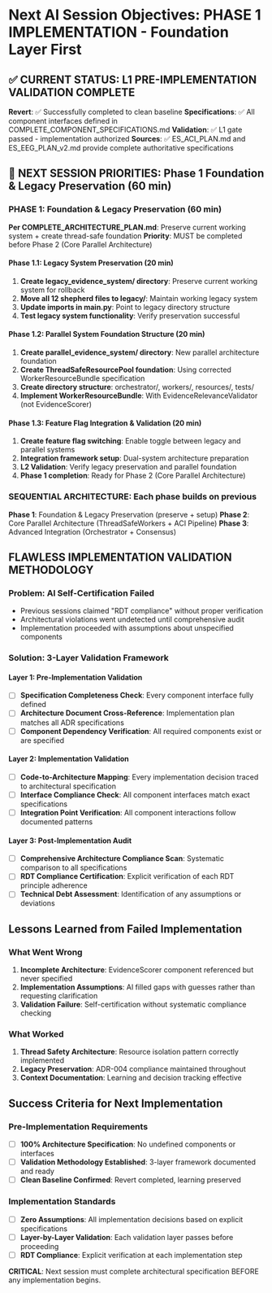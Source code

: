 # Next AI Session Objectives: PHASE 1 IMPLEMENTATION - Foundation Layer First

## ✅ CURRENT STATUS: L1 PRE-IMPLEMENTATION VALIDATION COMPLETE

**Revert**: ✅ Successfully completed to clean baseline
**Specifications**: ✅ All component interfaces defined in COMPLETE_COMPONENT_SPECIFICATIONS.md
**Validation**: ✅ L1 gate passed - implementation authorized
**Sources**: ✅ ES_ACI_PLAN.md and ES_EEG_PLAN_v2.md provide complete authoritative specifications

## 🎯 NEXT SESSION PRIORITIES: Phase 1 Foundation & Legacy Preservation (60 min)

### **PHASE 1: Foundation & Legacy Preservation (60 min)**
**Per COMPLETE_ARCHITECTURE_PLAN.md**: Preserve current working system + create thread-safe foundation
**Priority**: MUST be completed before Phase 2 (Core Parallel Architecture)

#### **Phase 1.1: Legacy System Preservation (20 min)**
1. **Create legacy_evidence_system/ directory**: Preserve current working system for rollback
2. **Move all 12 shepherd files to legacy/**: Maintain working legacy system
3. **Update imports in main.py**: Point to legacy directory structure
4. **Test legacy system functionality**: Verify preservation successful

#### **Phase 1.2: Parallel System Foundation Structure (20 min)**
1. **Create parallel_evidence_system/ directory**: New parallel architecture foundation
2. **Create ThreadSafeResourcePool foundation**: Using corrected WorkerResourceBundle specification
3. **Create directory structure**: orchestrator/, workers/, resources/, tests/
4. **Implement WorkerResourceBundle**: With EvidenceRelevanceValidator (not EvidenceScorer)

#### **Phase 1.3: Feature Flag Integration & Validation (20 min)**
1. **Create feature flag switching**: Enable toggle between legacy and parallel systems
2. **Integration framework setup**: Dual-system architecture preparation
3. **L2 Validation**: Verify legacy preservation and parallel foundation
4. **Phase 1 completion**: Ready for Phase 2 (Core Parallel Architecture)

### **SEQUENTIAL ARCHITECTURE**: Each phase builds on previous
**Phase 1**: Foundation & Legacy Preservation (preserve + setup)
**Phase 2**: Core Parallel Architecture (ThreadSafeWorkers + ACI Pipeline)
**Phase 3**: Advanced Integration (Orchestrator + Consensus)

## **FLAWLESS IMPLEMENTATION VALIDATION METHODOLOGY**

### **Problem**: AI Self-Certification Failed
- Previous sessions claimed "RDT compliance" without proper verification
- Architectural violations went undetected until comprehensive audit
- Implementation proceeded with assumptions about unspecified components

### **Solution**: 3-Layer Validation Framework

#### **Layer 1: Pre-Implementation Validation**
- [ ] **Specification Completeness Check**: Every component interface fully defined
- [ ] **Architecture Document Cross-Reference**: Implementation plan matches all ADR specifications
- [ ] **Component Dependency Verification**: All required components exist or are specified

#### **Layer 2: Implementation Validation**
- [ ] **Code-to-Architecture Mapping**: Every implementation decision traced to architectural specification
- [ ] **Interface Compliance Check**: All component interfaces match exact specifications
- [ ] **Integration Point Verification**: All component interactions follow documented patterns

#### **Layer 3: Post-Implementation Audit**
- [ ] **Comprehensive Architecture Compliance Scan**: Systematic comparison to all specifications
- [ ] **RDT Compliance Certification**: Explicit verification of each RDT principle adherence
- [ ] **Technical Debt Assessment**: Identification of any assumptions or deviations

## Lessons Learned from Failed Implementation

### **What Went Wrong**
1. **Incomplete Architecture**: EvidenceScorer component referenced but never specified
2. **Implementation Assumptions**: AI filled gaps with guesses rather than requesting clarification
3. **Validation Failure**: Self-certification without systematic compliance checking

### **What Worked**
1. **Thread Safety Architecture**: Resource isolation pattern correctly implemented
2. **Legacy Preservation**: ADR-004 compliance maintained throughout
3. **Context Documentation**: Learning and decision tracking effective

## Success Criteria for Next Implementation

### **Pre-Implementation Requirements**
- [ ] **100% Architecture Specification**: No undefined components or interfaces
- [ ] **Validation Methodology Established**: 3-layer framework documented and ready
- [ ] **Clean Baseline Confirmed**: Revert completed, learning preserved

### **Implementation Standards**
- [ ] **Zero Assumptions**: All implementation decisions based on explicit specifications
- [ ] **Layer-by-Layer Validation**: Each validation layer passes before proceeding
- [ ] **RDT Compliance**: Explicit verification at each implementation step

**CRITICAL**: Next session must complete architectural specification BEFORE any implementation begins.